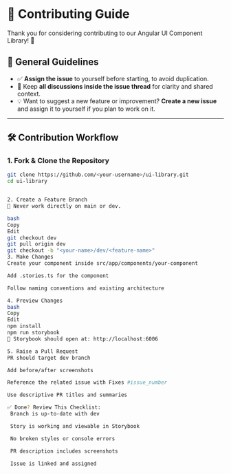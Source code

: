 # 🤝 Contributing Guide

Thank you for considering contributing to our Angular UI Component Library! 🎉

## 🧠 General Guidelines

- ✅ **Assign the issue** to yourself before starting, to avoid duplication.
- 💬 Keep **all discussions inside the issue thread** for clarity and shared context.
- 💡 Want to suggest a new feature or improvement? **Create a new issue** and assign it to yourself if you plan to work on it.

---

## 🛠️ Contribution Workflow

### 1. Fork & Clone the Repository
```bash
git clone https://github.com/<your-username>/ui-library.git
cd ui-library


2. Create a Feature Branch
🚫 Never work directly on main or dev.

bash
Copy
Edit
git checkout dev
git pull origin dev
git checkout -b "<your-name>/dev/<feature-name>"
3. Make Changes
Create your component inside src/app/components/your-component

Add .stories.ts for the component

Follow naming conventions and existing architecture

4. Preview Changes
bash
Copy
Edit
npm install
npm run storybook
📍 Storybook should open at: http://localhost:6006

5. Raise a Pull Request
PR should target dev branch

Add before/after screenshots

Reference the related issue with Fixes #issue_number

Use descriptive PR titles and summaries

✅ Done? Review This Checklist:
 Branch is up-to-date with dev

 Story is working and viewable in Storybook

 No broken styles or console errors

 PR description includes screenshots

 Issue is linked and assigned